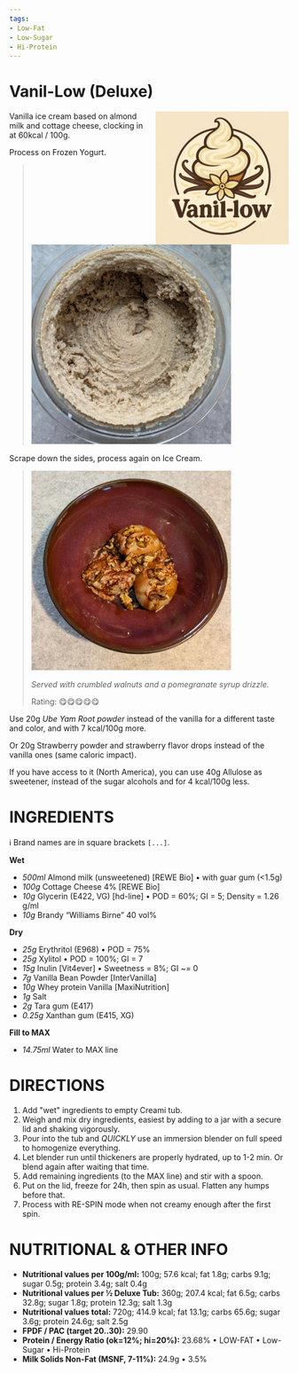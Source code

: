 ```yaml
---
tags:
- Low-Fat
- Low-Sugar
- Hi-Protein
---
```

# Vanil-Low (Deluxe)
<img style="float: right; margin-left: 1.5em;" width=240 alt="Logo" src="https://raw.githubusercontent.com/jhermann/ice-creamery/refs/heads/main/recipes/Vanil-Low%20(Deluxe)/logo-vanil-low.png" />

Vanilla ice cream based on almond milk and cottage cheese, clocking in at 60kcal / 100g.

Process on Frozen Yogurt.

> <img width=360 alt="Spun Ice Cream" src="https://raw.githubusercontent.com/jhermann/ice-creamery/refs/heads/main/recipes/Vanil-Low%20(Deluxe)/Vanillow_2025-05-22_1.jpg" />

Scrape down the sides, process again on Ice Cream.

> <img width=360 alt="Spun Ice Cream" src="https://raw.githubusercontent.com/jhermann/ice-creamery/refs/heads/main/recipes/Vanil-Low%20(Deluxe)/Vanillow_2025-05-22_2.jpg" />
> 
> *Served with crumbled walnuts and a pomegranate syrup drizzle.*
> 
> Rating: 😋😋😋😋😋

Use 20g *Ube Yam Root powder* instead of the vanilla
for a different taste and color, and with 7 kcal/100g more.

Or 20g Strawberry powder and strawberry flavor drops
instead of the vanilla ones (same caloric impact).

If you have access to it (North America), you can use 40g Allulose as sweetener,
instead of the sugar alcohols and for 4 kcal/100g less.

# INGREDIENTS

ℹ️ Brand names are in square brackets `[...]`.

**Wet**

  - _500ml_ Almond milk (unsweetened) [REWE Bio] • with guar gum (<1.5g)
  - _100g_ Cottage Cheese 4% [REWE Bio]
  - _10g_ Glycerin (E422, VG) [hd-line] • POD = 60%; GI = 5; Density = 1.26 g/ml
  - _10g_ Brandy “Williams Birne” 40 vol%

**Dry**

  - _25g_ Erythritol (E968) • POD = 75%
  - _25g_ Xylitol • POD = 100%; GI = 7
  - _15g_ Inulin [Vit4ever] • Sweetness = 8%; GI ~= 0
  - _7g_ Vanilla Bean Powder [InterVanilla]
  - _10g_ Whey protein Vanilla [MaxiNutrition]
  - _1g_ Salt
  - _2g_ Tara gum (E417)
  - _0.25g_ Xanthan gum (E415, XG)

**Fill to MAX**

  - _14.75ml_ Water to MAX line

# DIRECTIONS

 1. Add "wet" ingredients to empty Creami tub.
 1. Weigh and mix dry ingredients, easiest by adding to a jar with a secure lid and shaking vigorously.
 1. Pour into the tub and *QUICKLY* use an immersion blender on full speed to homogenize everything.
 1. Let blender run until thickeners are properly hydrated, up to 1-2 min. Or blend again after waiting that time.
 1. Add remaining ingredients (to the MAX line) and stir with a spoon.
 1. Put on the lid, freeze for 24h, then spin as usual. Flatten any humps before that.
 1. Process with RE-SPIN mode when not creamy enough after the first spin.

# NUTRITIONAL & OTHER INFO
- **Nutritional values per 100g/ml:** 100g; 57.6 kcal; fat 1.8g; carbs 9.1g; sugar 0.5g; protein 3.4g; salt 0.4g
- **Nutritional values per ½ Deluxe Tub:** 360g; 207.4 kcal; fat 6.5g; carbs 32.8g; sugar 1.8g; protein 12.3g; salt 1.3g
- **Nutritional values total:** 720g; 414.9 kcal; fat 13.1g; carbs 65.6g; sugar 3.6g; protein 24.6g; salt 2.5g
- **FPDF / PAC (target 20..30):** 29.90
- **Protein / Energy Ratio (ok=12%; hi=20%):** 23.68% • LOW-FAT • Low-Sugar • Hi-Protein
- **Milk Solids Non-Fat (MSNF, 7-11%):** 24.9g • 3.5%
